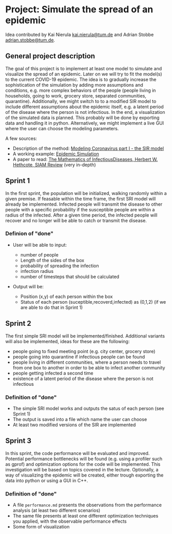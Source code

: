 # Project: Simulate the spread of an epidemic

Idea contributed by Kai Nierula <kai.nierula@tum.de> and Adrian Stobbe <adrian.stobbe@tum.de>.

## General project description

The goal of this project is to implement at least one model to simulate and
visualize the spread of an epidemic. Later on we will try to fit the model(s) to
the current COVID-19 epidemic.
The idea is to gradually increase the sophistication of the simulation by
adding more assumptions and conditions, e.g. more complex behaviors of the
people (people living in households, going to work, grocery store, separated
communities, quarantine). Additionally, we might switch to to a modified SIR
model to include different assumptions about the epidemic itself, e.g. a latent
period of the disease where the person is not infectious.
In the end, a visualization of the simulated data is planned. This probably
will be done by exporting data and handling it in python. Alternatively, we
might implement a live GUI where the user can choose the modeling parameters.

A few sources:
- Description of the method: [Modeling Coronavirus part I - the SIR model](https://www.davidketcheson.info/2020/03/17/SIR_model.html)
- A working example: [Epidemic Simulation](https://prajwalsouza.github.io/Experiments/Epidemic-Simulation.html)
- A paper to read: [The Mathematics of InfectiousDiseases, Herbert W. Hethcote, SIAM Review](https://epubs.siam.org/doi/pdf/10.1137/S0036144500371907) (very in-depth)


## Sprint 1
In the first sprint, the population will be initialized, walking randomly within a given premise. If feasable within the time frame, the first SRI model will already be implemented. Infected people will transmit the disease to other people with a specific probability if the susceptible people are within a radius of the infected. After a given time period, the infected people will recover and no longer will be able to catch or transmit the disease.

### Definion of "done"
- User will be able to input:
    - number of people
    - Length of the sides of the box
    - probability of spreading the infection
    - infection radius
    - number of timesteps that should be calculated

- Output will be:
    - Position (x,y) of each person within the box 
    - Status of each person (suceptible,recoverd,infected) as (0,1,2) (if we are able to do that in Sprint 1)



## Sprint 2
The first simple SRI model will be implemented/finished. Additional variants will also be implemented, ideas for these are the following:
- people going to fixed meeting point (e.g. city center, grocery store) 
- people going into quarantine if infectious people can be found
- people living in different communities, where a person needs to travel from one box to another in order to be able to infect another community
- people getting infected a second time 
- existence of a latent period of the disease where the person is not infectious 



### Definition of "done"
- The simple SRI model works and outputs the satus of each person (see Sprint 1)
- The output is saved into a file which name the user can choose
- At least two modified versions of the SIR are implemented


## Sprint 3
In this sprint, the code performance will be evaluated and improved. Potential performance bottlenecks will be found (e.g. using a profiler such as gprof) and optimization options for the code will be implemented. This investigation will be based on topics covered in the lecture. Optionally, a way of visualizing the epidemic will be created, either trough exporting the data into python or using a GUI in C++.

### Definition of "done"
- A file `performance.md` presents the observations from the performance analysis (at least two different scenarios)
- The same file presents at least one different optimization techniques you applied, with the observable performance effects
- Some form of visualization

